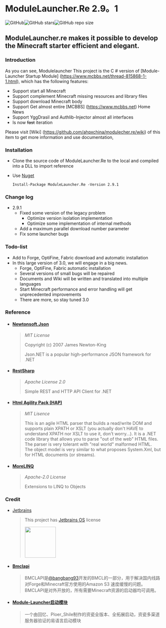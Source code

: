 ﻿# ModuleLauncher.Re 2.9。1

![GitHub](https://img.shields.io/github/license/AHpxChina/ModuleLauncher.RE?logo=github&style=for-the-badge)![GitHub stars](https://img.shields.io/github/stars/AHpxChina/ModuleLauncher.RE?logo=github&style=for-the-badge)![GitHub repo size](https://img.shields.io/github/repo-size/AHpxChina/ModuleLauncher.RE?logo=github&style=for-the-badge)

ModuleLauncher.re makes it possible to develop the Minecraft starter efficient and elegant.
---------------------------------------------------------

### Introduction

As you can see, Modulelauncher This project is the C # version of [Module-Launcher Startup Module] (https://www.mcbbs.net/thread-815868-1-1.html), which has the following features:

+ Support start all Minecraft
+ Support complement Minecraft missing resources and library files
+ Support download Minecraft body
+ Support Get almost entire [MCBBS] (https://www.mcbbs.net) Home News
+ Support YggDrasil and Authlib-Injector almost all interfaces
+ Is now ~~fast~~ iteration

Please visit [Wiki] (https://github.com/ahpxchina/modulecher.re/wiki) of this item to get more information and use documentation,

### Installation

+ Clone the source code of ModuleLauncher.Re to the local and compiled into a DLL to import reference
+ Use [Nuget](https://www.nuget.org/packages/ModuleLauncher.Re/2.9.1)

  ```
  Install-Package ModuleLauncher.Re -Version 2.9.1
  ```

### Change log

+ 2.9.1
  + Fixed some version of the legacy problem
    + Optimize version isolation implementation
    + Optimize some implementation of internal methods
  + Add a maximum parallel download number parameter
  + Fix some launcher bugs

### Todo-list

+ Add to Forge, OptiFine, Fabric download and automatic installation
+ In this large version of 3.0, we will engage in a big news.
  + Forge, OptiFine, Fabric automatic installation
  + Several versions of small bugs will be repaired
  + Documents and Wiki will be written and translated into multiple languages
  + Start Minecraft performance and error handling will get unprecedented improvements
  + There are more, so stay tuned 3.0

### Reference

+ #### [ Newtonsoft.Json](https://github.com/JamesNK/Newtonsoft.Json)

  > *MIT License*
  >
  > Copyright (c) 2007 James Newton-King
  >
  > Json.NET is a popular high-performance JSON framework for .NET
>
+ #### [RestSharp](https://github.com/restsharp/RestSharp)

  > *Apache License 2.0*
  >
  > Simple REST and HTTP API Client for .NET
>
+ #### [Html Agility Pack (HAP)](https://github.com/zzzprojects/html-agility-pack)

  > *MIT Lisence*
  >
  > This is an agile HTML parser that builds a read/write DOM and supports plain XPATH or XSLT (you actually don't HAVE to understand XPATH nor XSLT to use it, don't worry...). It is a .NET code library that allows you to parse "out of the web" HTML files. The parser is very tolerant with "real world" malformed HTML. The object model is very similar to what proposes System.Xml, but for HTML documents (or streams).
>
+ #### [MoreLINQ](https://github.com/zzzprojects/html-agility-pack)

  > *Apache-2.0 License*
  >
  > Extensions to LINQ to Objects
>

### Credit

+ [Jetbrains](https://www.jetbrains.com/?from=ModuleLauncher.Re)

  > This project has [Jetbrains OS](https://www.jetbrains.com/shop/eform/opensource) license
  >
  > <img src="https://i.loli.net/2020/11/04/tQDus23pyNWgX57.png" height="100" width=100>
>
>
+ #### [Bmclapi](https://bmclapidoc.bangbang93.com/)

  > BMCLAPI是[@bangbang93](http://weibo.com/bangbang93)开发的BMCL的一部分，用于解决国内线路对Forge和Minecraft官方使用的Amazon S3 速度缓慢的问题。BMCLAPI是对外开放的，所有需要Minecraft资源的启动器均可调用。
>
+ #### [Module-Launcher启动模块](https://www.mcbbs.net/thread-815868-1-1.html)

  > 一个由回忆、Ploer_Shile制作的资瓷全版本、全拓展启动，资瓷多渠道服务器验证的易语言启动模块
>
